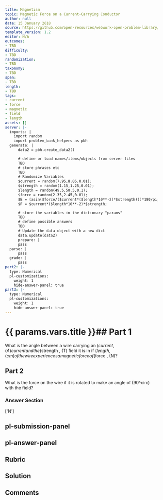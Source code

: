 ```yaml
---
title: Magnetism
topic: Magnetic Force on a Current-Carrying Conductor
author: null
date: 15 January 2018
source: https://github.com/open-resources/webwork-open-problem-library/tree/master/Contrib/BrockPhysics/College_Physics_Urone/22.Magnetism/22-07.Magnetic_Force_on_a_Current_Carrying_Conductor/NU_U17_22_07_009.pg
template_version: 1.2
editor: N/A
outcomes:
- TBD
difficulty:
- TBD
randomization:
- TBD
taxonomy:
- TBD
span:
- TBD
length:
- TBD
tags:
- current
- force
- magnetic
- field
- length
assets: []
server: |-
  imports: |
    import random
    import problem_bank_helpers as pbh
  generate: |
      data2 = pbh.create_data2()

      # define or load names/items/objects from server files
      TBD
      # store phrases etc
      TBD
      # Randomize Variables
      $current = random(7.95,8.05,0.01);
      $strength = random(1.15,1.25,0.01);
      $length = random(49.5,50.5,0.1);
      $force = random(2.35,2.45,0.01);
      $E = (asin($force/($current*($length*10**-2)*$strength)))*180/pi;
      $F = $current*($length*10**-2)*$strength;

      # store the variables in the dictionary "params"
      TBD
      # define possible answers
      TBD
      # Update the data object with a new dict
      data.update(data2)
      prepare: |
      pass
  parse: |
      pass
  grade: |
      pass
part2: |-
  type: Numerical
  pl-customizations:
    weight: 1
    hide-answer-panel: true
part3: |-
  type: Numerical
  pl-customizations:
    weight: 1
    hide-answer-panel: true
---
```


# {{ params.vars.title }}## Part 1 
What is the angle between a wire carrying an ($current , (A) current and the ($strength , (T) field it is in if ($length , (cm) of the wire experiences a magnetic force of ($force , (N)? 
## Part 2 
What is the force on the wire if it is rotated to make an angle of (90^circ) with the field? 


### Answer Section 
['N']

## pl-submission-panel 


## pl-answer-panel 


## Rubric 


## Solution 


## Comments 


